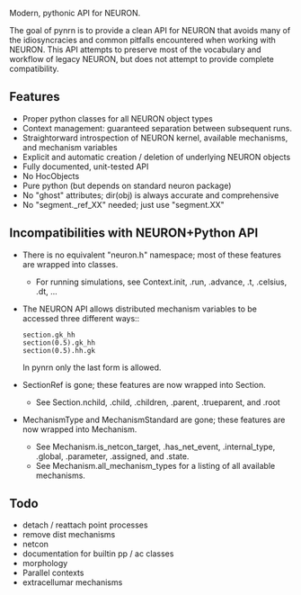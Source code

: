 Modern, pythonic API for NEURON.

The goal of pynrn is to provide a clean API for NEURON that avoids many of
the idiosyncracies and common pitfalls encountered when working with NEURON.
This API attempts to preserve most of the vocabulary and workflow of legacy 
NEURON, but does not attempt to provide complete compatibility. 

Features
--------

* Proper python classes for all NEURON object types
* Context management: guaranteed separation between subsequent runs.
* Straightorward introspection of NEURON kernel, available mechanisms, 
  and mechanism variables
* Explicit and automatic creation / deletion of underlying NEURON objects
* Fully documented, unit-tested API
* No HocObjects
* Pure python (but depends on standard neuron package)
* No "ghost" attributes; dir(obj) is always accurate and comprehensive
* No "segment._ref_XX" needed; just use "segment.XX"


Incompatibilities with NEURON+Python API
----------------------------------------

* There is no equivalent "neuron.h" namespace; most of these features are 
  wrapped into classes.
    * For running simulations, see Context.init, .run, .advance, .t, .celsius,
      .dt, ...
* The NEURON API allows distributed mechanism variables to be accessed three
  different ways::
      
      section.gk_hh
      section(0.5).gk_hh
      section(0.5).hh.gk
      
  In pynrn only the last form is allowed. 
* SectionRef is gone; these features are now wrapped into Section.
    * See Section.nchild, .child, .children, .parent, .trueparent, and .root
* MechanismType and MechanismStandard are gone; these features are now wrapped 
  into Mechanism.
    * See Mechanism.is_netcon_target, .has_net_event, .internal_type, .global,
      .parameter, .assigned, and .state.
    * See Mechanism.all_mechanism_types for a listing of all available
      mechanisms.
    
Todo
----

* detach / reattach point processes
* remove dist mechanisms
* netcon
* documentation for builtin pp / ac classes
* morphology
* Parallel contexts
* extracellumar mechanisms
